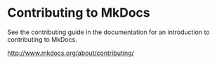 # Contributing to MkDocs

See the contributing guide in the documentation for an
introduction to contributing to MkDocs.

http://www.mkdocs.org/about/contributing/
